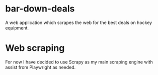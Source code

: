# bar-down-deals

A web application which scrapes the web for the best deals on hockey equipment.

# Web scraping

For now I have decided to use Scrapy as my main scraping engine with assist from
Playwright as needed.
